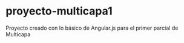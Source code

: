 # proyecto-multicapa1
Proyecto creado con lo básico de Angular.js para el primer parcial de Multicapa
